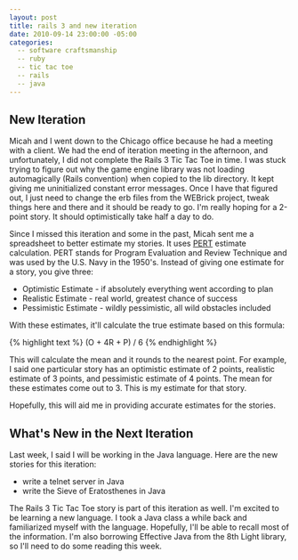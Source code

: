 ```yaml
---
layout: post
title: rails 3 and new iteration
date: 2010-09-14 23:00:00 -05:00
categories:
  -- software craftsmanship
  -- ruby
  -- tic tac toe
  -- rails
  -- java
---
```


## New Iteration

Micah and I went down to the Chicago office because he had a meeting with a client.  We had the end of iteration meeting in the afternoon, and unfortunately, I did not complete the Rails 3 Tic Tac Toe in time.  I was stuck trying to figure out why the game engine library was not loading automagically (Rails convention) when copied to the lib directory.  It kept giving me uninitialized constant error messages.  Once I have that figured out, I just need to change the erb files from the WEBrick project, tweak things here and there and it should be ready to go.  I'm really hoping for a 2-point story.  It should optimistically take half a day to do.

Since I missed this iteration and some in the past, Micah sent me a spreadsheet to better estimate my stories.  It uses [PERT](http://en.wikipedia.org/wiki/Program_Evaluation_and_Review_Technique) estimate calculation.  PERT stands for Program Evaluation and Review Technique and was used by the U.S. Navy in the 1950's.  Instead of giving one estimate for a story, you give three:

* Optimistic Estimate - if absolutely everything went according to plan
* Realistic Estimate - real world, greatest chance of success 
* Pessimistic Estimate - wildly pessimistic, all wild obstacles included

With these estimates, it'll calculate the true estimate based on this formula:

{% highlight text %}
(O + 4R + P) / 6
{% endhighlight %}

This will calculate the mean and it rounds to the nearest point.  For example, I said one particular story has an optimistic estimate of 2 points, realistic estimate of 3 points, and pessimistic estimate of 4 points.  The mean for these estimates come out to 3.  This is my estimate for that story.

Hopefully, this will aid me in providing accurate estimates for the stories.  

## What's New in the Next Iteration

Last week, I said I will be working in the Java language.  Here are the new stories for this iteration:

* write a telnet server in Java
* write the Sieve of Eratosthenes in Java

The Rails 3 Tic Tac Toe story is part of this iteration as well.  I'm excited to be learning a new language.  I took a Java class a while back and familiarized myself with the language.  Hopefully, I'll be able to recall most of the information.  I'm also borrowing Effective Java from the 8th Light library, so I'll need to do some reading this week.  
